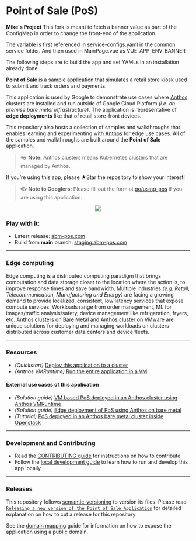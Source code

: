 # Point of Sale (PoS)

**Mike's Project** This fork is meant to fetch a banner value as part of the ConfigMap in order to change the front-end of the application.

The variable is first referenced in service-configs.yaml in the common service folder. And then used in MainPage.vue as VUE_APP_ENV_BANNER

The following steps are to build the app and set YAMLs in an installation already done.

**Point of Sale** is a sample application that simulates a retail store kiosk
used to submit and track orders and payments.

This application is used by Google to demonstrate use cases where
[Anthos](https://cloud.google.com/anthos) clusters are installed and run outside
of Google Cloud Platform _(i.e. on premise bare metal infrastructure)_. The
application is representative of **edge deployments** like that of retail
store-front devices.

This repository also hosts a collection of samples and walkthroughs that enables
learning and experimenting with [Anthos](https://cloud.google.com/anthos) for
edge use cases. All of the samples and walkthroughs are built around the
**Point of Sale** application.

> 👓 **Note:** Anthos clusters means Kubernetes clusters that are managed by Anthos.

If you’re using this app, please ★Star the repository to show your interest!

> 👓 **Note to Googlers:** Please fill out the form at [go/using-pos](http://go/using-pos) if you are using this application.

<p align="center">
    <img src="docs/images/pos.png">
</p>

### Play with it:
- Latest release: [abm-pos.com](http://abm-pos.com)
- Build from **main** branch: [staging.abm-pos.com](http://staging.abm-pos.com)
---

### Edge computing

Edge computing is a distributed computing paradigm that brings computation and
data storage closer to the location where the action is, to improve response
times and save bandwidth. Multiple industries _(e.g. Retail, Telecommunication,
Manufacturing and Energy)_ are facing a growing demand to provide localized,
consistent, low latency services that expose compute services. Workloads range
from order management, ML for images/traffic analysis/safety, device management
like refrigeration, fryers, etc. [Anthos clusters on Bare Metal](https://cloud.google.com/anthos/clusters/docs/bare-metal) and [Anthos cluster on VMware](https://cloud.google.com/anthos/clusters/docs/on-prem)
are unique solutions for deploying and managing workloads on clusters
distributed across customer data centers and device fleets.

---

### Resources
- _(Quickstart)_ [Deploy this application to a cluster](/docs/quickstart.md)
- _(Anthos VMRuntime)_ [Run the entire application in a VM](/extras/anthos-vmruntime)

#### External use cases of this application
- _(Solution guide)_ [VM based PoS deployed in an Anthos cluster using Anthos VMRuntime](https://github.com/GoogleCloudPlatform/anthos-samples/tree/main/anthos-vmruntime)
- _(Solution guide)_ [Edge deployment of PoS using Anthos on bare metal](https://cloud.google.com/bare-metal/docs/tutorials/abm-edge-at-scale)
- _(Tutorial)_ [PoS deployed in an Anthos bare metal cluster inside Openstack](https://cloud.google.com/anthos/clusters/docs/bare-metal/latest/installing/openstack-abm-install)

---

### Development and Contributing
- Read the [CONTRIBUTING guide](/CONTRIBUTING.md) for instructions on how to contribute
- Follow the [local development guide](/docs/local-dev.md) to learn how to run and develop this app locally

---
### Releases
This repository follows [semantic-versioning](https://semver.org/) to version
its files. Please read [`Releasing a new version of the Point of Sale Application`](/docs/release.md)
for detailed explanation on how to cut a release for this repository.

See the [domain mapping](/docs/domain-mapping.md) guide for information on how
to expose the application using a public domain.
